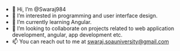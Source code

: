 - 👋 Hi, I’m @Swaraj984
- 👀 I’m interested in programming and user interface design.
- 🌱 I’m currently learning Angular.
- 💞️ I’m looking to collaborate on projects related to web application development, angular, app development etc.
- 📫 You can reach out to me at swaraj.soauniversity@gmail.com

<!---
Swaraj984/Swaraj984 is a ✨ special ✨ repository because its `README.md` (this file) appears on your GitHub profile.
You can click the Preview link to take a look at your changes.
--->
